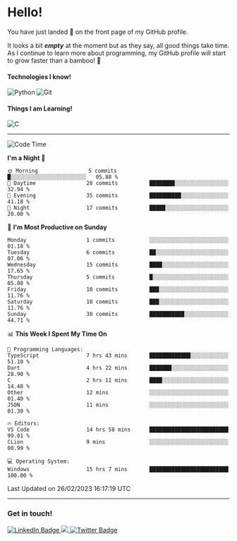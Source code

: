 # Hello!

You have just landed 🛬 on the front page of my GitHub profile.

It looks a bit ***empty*** at the moment but as they say, all good things take time. As I continue to learn more about programming, my GitHub profile will start to grow faster than a bamboo! 🎍 

#### Technologies I know!

![Python](https://img.shields.io/badge/python-3670A0?style=for-the-badge&logo=python&logoColor=ffdd54)
![Git](https://img.shields.io/badge/git-%23F05033.svg?style=for-the-badge&logo=git&logoColor=white)

#### Things I am Learning!

![C](https://img.shields.io/badge/c-%2300599C.svg?style=for-the-badge&logo=c&logoColor=white)

<hr size="2" noshade="0">

<!--START_SECTION:waka-->
![Code Time](http://img.shields.io/badge/Code%20Time-41%20hrs%2036%20mins-blue)

**I'm a Night 🦉** 

```text
🌞 Morning                5 commits           █░░░░░░░░░░░░░░░░░░░░░░░░   05.88 % 
🌆 Daytime                28 commits          ████████░░░░░░░░░░░░░░░░░   32.94 % 
🌃 Evening                35 commits          ██████████░░░░░░░░░░░░░░░   41.18 % 
🌙 Night                  17 commits          █████░░░░░░░░░░░░░░░░░░░░   20.00 % 
```
📅 **I'm Most Productive on Sunday** 

```text
Monday                   1 commits           ░░░░░░░░░░░░░░░░░░░░░░░░░   01.18 % 
Tuesday                  6 commits           ██░░░░░░░░░░░░░░░░░░░░░░░   07.06 % 
Wednesday                15 commits          ████░░░░░░░░░░░░░░░░░░░░░   17.65 % 
Thursday                 5 commits           █░░░░░░░░░░░░░░░░░░░░░░░░   05.88 % 
Friday                   10 commits          ███░░░░░░░░░░░░░░░░░░░░░░   11.76 % 
Saturday                 10 commits          ███░░░░░░░░░░░░░░░░░░░░░░   11.76 % 
Sunday                   38 commits          ███████████░░░░░░░░░░░░░░   44.71 % 
```


📊 **This Week I Spent My Time On** 

```text
💬 Programming Languages: 
TypeScript               7 hrs 43 mins       █████████████░░░░░░░░░░░░   51.10 % 
Dart                     4 hrs 22 mins       ███████░░░░░░░░░░░░░░░░░░   28.90 % 
C                        2 hrs 11 mins       ████░░░░░░░░░░░░░░░░░░░░░   14.48 % 
Other                    12 mins             ░░░░░░░░░░░░░░░░░░░░░░░░░   01.40 % 
JSON                     11 mins             ░░░░░░░░░░░░░░░░░░░░░░░░░   01.30 % 

🔥 Editors: 
VS Code                  14 hrs 58 mins      █████████████████████████   99.01 % 
CLion                    9 mins              ░░░░░░░░░░░░░░░░░░░░░░░░░   00.99 % 

💻 Operating System: 
Windows                  15 hrs 7 mins       █████████████████████████   100.00 % 
```


 Last Updated on 26/02/2023 16:17:19 UTC
<!--END_SECTION:waka-->

<hr size="2" noshade="0">

### Get in touch!

<div id="badges">
  <a href="https://www.linkedin.com/in/amritansh-sharma-7a4251245/">
    <img src="https://img.shields.io/badge/LinkedIn-blue?style=for-the-badge&logo=linkedin&logoColor=white" alt="LinkedIn Badge"/>
  </a>
  <a href="https://www.instagram.com/drowsycoder/">
    <img src="https://img.shields.io/badge/Instagram-%23E4405F.svg?style=for-the-badge&logo=Instagram&logoColor=white"/>
  </a>
  <a href="https://twitter.com/DrowsyCoder">
    <img src="https://img.shields.io/badge/Twitter-blue?style=for-the-badge&logo=twitter&logoColor=white" alt="Twitter Badge"/>
  </a>
</div>
